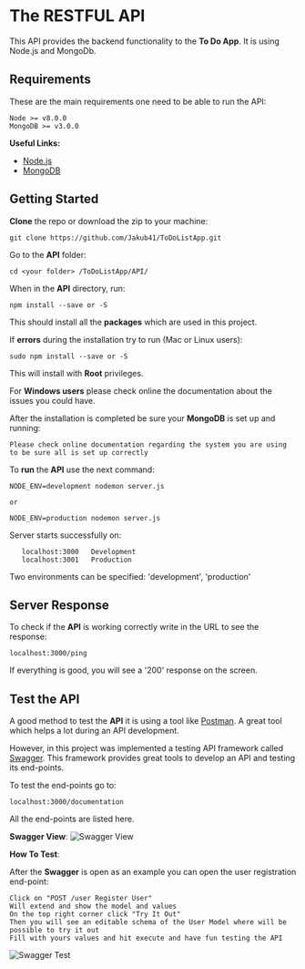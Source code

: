 # The RESTFUL API

This API provides the backend functionality to the **To Do App**. It is using Node.js and MongoDb.

## Requirements

These are the main requirements one need to be able to run the API:

    Node >= v8.0.0
    MongoDB >= v3.0.0

**Useful Links:**

- [Node.js](https://nodejs.org/en/)
- [MongoDB](https://www.mongodb.com/) 

## Getting Started

**Clone** the repo or download the zip to your machine:

    git clone https://github.com/Jakub41/ToDoListApp.git

Go to the **API** folder:

    cd <your folder> /ToDoListApp/API/

When in the **API** directory, run:

    npm install --save or -S

This should install all the **packages** which are used in this project.

If **errors** during the installation try to run (Mac or Linux users):

    sudo npm install --save or -S

This will install with **Root** privileges. 

For **Windows users** please check online the documentation about the issues you could have.

After the installation is completed be sure your **MongoDB** is set up and running:

    Please check online documentation regarding the system you are using to be sure all is set up correctly

To **run** the **API** use the next command:

    NODE_ENV=development nodemon server.js

    or

    NODE_ENV=production nodemon server.js

Server starts successfully on:

       localhost:3000   Development
       localhost:3001   Production

 Two environments can be specified: 'development', 'production' 

 ## Server Response

To check if the **API** is working correctly write in the URL to see the response:

    localhost:3000/ping

If everything is good, you will see a '200' response on the screen.

## Test the API

A good method to test the **API** it is using a tool like [Postman](https://www.getpostman.com/). A great tool which helps a lot during an API development.

However, in this project was implemented a testing API framework called [Swagger](https://swagger.io/). This framework provides great tools to develop an API and testing its end-points.

To test the end-points go to:

    localhost:3000/documentation

All the end-points are listed here. 

**Swagger View**:
![Swagger View]()

**How To Test**:

After the **Swagger** is open as an example you can open the user registration end-point:

    Click on "POST /user Register User"
    Will extend and show the model and values
    On the top right corner click "Try It Out"
    Then you will see an editable schema of the User Model where will be possible to try it out
    Fill with yours values and hit execute and have fun testing the API

![Swagger Test]()







     